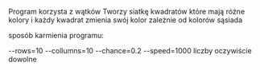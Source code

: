 Program korzysta z wątków
Tworzy siatkę kwadratów które mają różne kolory
i każdy kwadrat zmienia swój kolor zależnie od kolorów sąsiada

sposób karmienia programu:

--rows=10 --collumns=10 --chance=0.2 --speed=1000
liczby oczywiście dowolne
